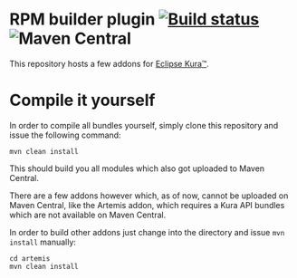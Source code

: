 # RPM builder plugin [![Build status](https://api.travis-ci.org/ctron/kura-addons.svg)](https://travis-ci.org/ctron/kura-addons) ![Maven Central](https://img.shields.io/maven-central/v/de.dentrassi.kura.addons/kura-addons.svg)

This repository hosts a few addons for [Eclipse Kura™](https://eclipse.org/kura "Link to Eclipse Kura™").

# Compile it yourself

In order to compile all bundles yourself, simply clone this repository and issue the following command:

```shell
mvn clean install
```

This should build you all modules which also got uploaded to Maven Central.

There are a few addons however which, as of now, cannot be uploaded on Maven Central,
like the Artemis addon, which requires a Kura API bundles which are not available on Maven Central.

In order to build other addons just change into the directory and issue `mvn install` manually:

```shell
cd artemis
mvn clean install
```